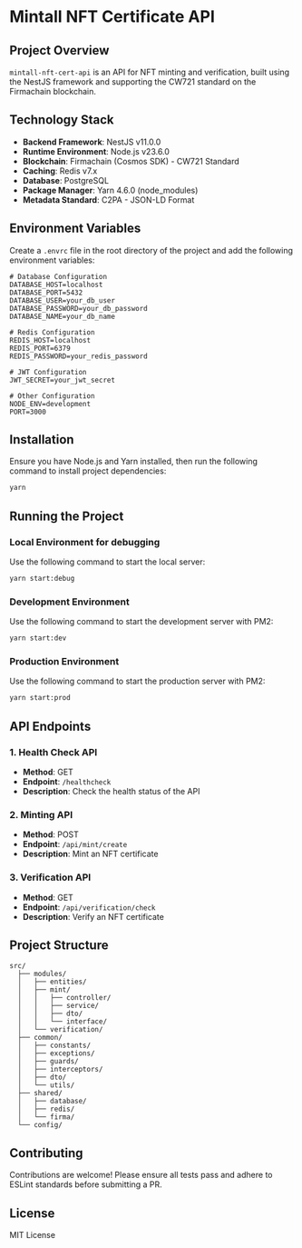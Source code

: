 # Mintall NFT Certificate API

## Project Overview

`mintall-nft-cert-api` is an API for NFT minting and verification, built using the NestJS framework and supporting the CW721 standard on the Firmachain blockchain.

## Technology Stack

- **Backend Framework**: NestJS v11.0.0
- **Runtime Environment**: Node.js v23.6.0
- **Blockchain**: Firmachain (Cosmos SDK) - CW721 Standard
- **Caching**: Redis v7.x
- **Database**: PostgreSQL
- **Package Manager**: Yarn 4.6.0 (node_modules)
- **Metadata Standard**: C2PA - JSON-LD Format

## Environment Variables

Create a `.envrc` file in the root directory of the project and add the following environment variables:

```plaintext
# Database Configuration
DATABASE_HOST=localhost
DATABASE_PORT=5432
DATABASE_USER=your_db_user
DATABASE_PASSWORD=your_db_password
DATABASE_NAME=your_db_name

# Redis Configuration
REDIS_HOST=localhost
REDIS_PORT=6379
REDIS_PASSWORD=your_redis_password

# JWT Configuration
JWT_SECRET=your_jwt_secret

# Other Configuration
NODE_ENV=development
PORT=3000
```

## Installation

Ensure you have Node.js and Yarn installed, then run the following command to install project dependencies:

```bash
yarn
```

## Running the Project

### Local Environment for debugging

Use the following command to start the local server:

```bash
yarn start:debug
```

### Development Environment

Use the following command to start the development server with PM2:

```bash
yarn start:dev
```

### Production Environment

Use the following command to start the production server with PM2:

```bash
yarn start:prod
```

## API Endpoints

### 1. Health Check API

- **Method**: GET
- **Endpoint**: `/healthcheck`
- **Description**: Check the health status of the API

### 2. Minting API

- **Method**: POST
- **Endpoint**: `/api/mint/create`
- **Description**: Mint an NFT certificate

### 3. Verification API

- **Method**: GET
- **Endpoint**: `/api/verification/check`
- **Description**: Verify an NFT certificate

## Project Structure

```
src/
  ├── modules/
  │   ├── entities/
  │   ├── mint/
  │   │   ├── controller/
  │   │   ├── service/
  │   │   ├── dto/
  │   │   └── interface/
  │   └── verification/
  ├── common/
  │   ├── constants/
  │   ├── exceptions/
  │   ├── guards/
  │   ├── interceptors/
  │   ├── dto/
  │   └── utils/
  ├── shared/
  │   ├── database/
  │   ├── redis/
  │   └── firma/
  └── config/
```

## Contributing

Contributions are welcome! Please ensure all tests pass and adhere to ESLint standards before submitting a PR.

## License

MIT License


